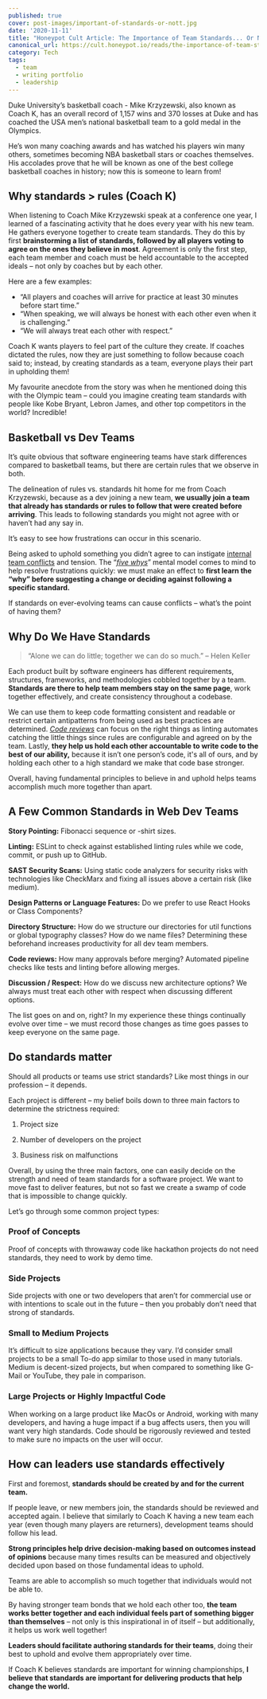 ```yaml
---
published: true
cover: post-images/important-of-standards-or-nott.jpg
date: '2020-11-11'
title: "Honeypot Cult Article: The Importance of Team Standards... Or Not?"
canonical_url: https://cult.honeypot.io/reads/the-importance-of-team-standards
category: Tech
tags:
  - team
  - writing portfolio
  - leadership
---
```

Duke University’s basketball coach - Mike Krzyzewski, also known as Coach K, has an overall record of 1,157 wins and 370 losses at Duke and has coached the USA men’s national basketball team to a gold medal in the Olympics.

He’s won many coaching awards and has watched his players win many others, sometimes becoming NBA basketball stars or coaches themselves. His accolades prove that he will be known as one of the best college basketball coaches in history; now this is someone to learn from!

## Why standards > rules (Coach K)

When listening to Coach Mike Krzyzewski speak at a conference one year, I learned of a fascinating activity that he does every year with his new team. He gathers everyone together to create team standards. They do this by first **brainstorming a list of standards, followed by all players voting to agree on the ones they believe in most**. Agreement is only the first step, each team member and coach must be held accountable to the accepted ideals – not only by coaches but by each other.

Here are a few examples:

* “All players and coaches will arrive for practice at least 30 minutes before start time.”
* “When speaking, we will always be honest with each other even when it is challenging.”
* “We will always treat each other with respect.”

Coach K wants players to feel part of the culture they create. If coaches dictated the rules, now they are just something to follow because coach said to; instead, by creating standards as a team, everyone plays their part in upholding them!

My favourite anecdote from the story was when he mentioned doing this with the Olympic team – could you imagine creating team standards with people like Kobe Bryant, Lebron James, and other top competitors in the world? Incredible!

## Basketball vs Dev Teams

It’s quite obvious that software engineering teams have stark differences compared to basketball teams, but there are certain rules that we observe in both.

The delineation of rules vs. standards hit home for me from Coach Krzyzewski, because as a dev joining a new team, **we usually join a team that already has standards or rules to follow that were created before arriving**. This leads to following standards you might not agree with or haven’t had any say in.

It’s easy to see how frustrations can occur in this scenario.

Being asked to uphold something you didn’t agree to can instigate [internal team conflicts](https://cult.honeypot.io/reads/how-to-deal-with-difficult-developers-on-the-team) and tension. The “*[five whys](https://en.wikipedia.org/wiki/Five_whys)*” mental model comes to mind to help resolve frustrations quickly: we must make an effect to **first learn the “why” before suggesting a change or deciding against following a specific standard.**

If standards on ever-evolving teams can cause conflicts – what’s the point of having them?

## Why Do We Have Standards

> “Alone we can do little; together we can do so much.” – Helen Keller

Each product built by software engineers has different requirements, structures, frameworks, and methodologies cobbled together by a team. **Standards are there to help team members stay on the same page**, work together effectively, and create consistency throughout a codebase.

We can use them to keep code formatting consistent and readable or restrict certain antipatterns from being used as best practices are determined. *[Code reviews](https://medium.com/disney-streaming/the-art-of-effective-pull-request-reviews-376d05ce3ad4)* can focus on the right things as linting automates catching the little things since rules are configurable and agreed on by the team. Lastly, **they help us hold each other accountable to write code to the best of our ability,** because it isn’t one person’s code, it's all of ours, and by holding each other to a high standard we make that code base stronger.

Overall, having fundamental principles to believe in and uphold helps teams accomplish much more together than apart.

## A Few Common Standards in Web Dev Teams

**Story Pointing:** Fibonacci sequence or -shirt sizes.

**Linting:** ESLint to check against established linting rules while we code, commit, or push up to GitHub.

**SAST Security Scans:** Using static code analyzers for security risks with technologies like CheckMarx and fixing all issues above a certain risk (like medium).

**Design Patterns or Language Features:** Do we prefer to use React Hooks or Class Components?

**Directory Structure:** How do we structure our directories for util functions or global typography classes? How do we name files? Determining these beforehand increases productivity for all dev team members.

**Code reviews:** How many approvals before merging? Automated pipeline checks like tests and linting before allowing merges.

**Discussion / Respect:** How do we discuss new architecture options? We always must treat each other with respect when discussing different options.

The list goes on and on, right? In my experience these things continually evolve over time – we must record those changes as time goes passes to keep everyone on the same page.

## Do standards matter

Should all products or teams use strict standards? Like most things in our profession – it depends.

Each project is different – my belief boils down to three main factors to determine the strictness required:

1. Project size

2. Number of developers on the project

3. Business risk on malfunctions

Overall, by using the three main factors, one can easily decide on the strength and need of team standards for a software project. We want to move fast to deliver features, but not so fast we create a swamp of code that is impossible to change quickly.

Let’s go through some common project types:

### Proof of Concepts

Proof of concepts with throwaway code like hackathon projects do not need standards, they need to work by demo time.

### Side Projects

Side projects with one or two developers that aren’t for commercial use or with intentions to scale out in the future – then you probably don’t need that strong of standards.

### **Small to Medium Projects**

It’s difficult to size applications because they vary. I’d consider small projects to be a small To-do app similar to those used in many tutorials. Medium is decent-sized projects, but when compared to something like G-Mail or YouTube, they pale in comparison.

### **Large Projects or Highly Impactful Code**

When working on a large product like MacOs or Android, working with many developers, and having a huge impact if a bug affects users, then you will want very high standards. Code should be rigorously reviewed and tested to make sure no impacts on the user will occur.

## How can leaders use standards effectively

First and foremost, **standards should be created by and for the current team.**

If people leave, or new members join, the standards should be reviewed and accepted again. I believe that similarly to Coach K having a new team each year (even though many players are returners), development teams should follow his lead.

**Strong principles help drive decision-making based on outcomes instead of opinions** because many times results can be measured and objectively decided upon based on those fundamental ideas to uphold.

Teams are able to accomplish so much together that individuals would not be able to.

By having stronger team bonds that we hold each other too, **the team works better together and each individual feels part of something bigger than themselves** – not only is this inspirational in of itself – but additionally, it helps us work well together!

**Leaders should facilitate authoring standards for their teams**, doing their best to uphold and evolve them appropriately over time.

If Coach K believes standards are important for winning championships, **I believe that standards are important for delivering products that help change the world.**
